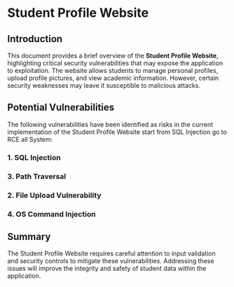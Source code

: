 # Student Profile Website

## Introduction

This document provides a brief overview of the **Student Profile Website**, highlighting critical security vulnerabilities that may expose the application to exploitation. The website allows students to manage personal profiles, upload profile pictures, and view academic information. However, certain security weaknesses may leave it susceptible to malicious attacks. 

## Potential Vulnerabilities

The following vulnerabilities have been identified as risks in the current implementation of the Student Profile Website start from SQL Injection go to RCE all System: 

### 1. SQL Injection

### 3. Path Traversal

### 2. File Upload Vulnerability

### 4. OS Command Injection

## Summary

The Student Profile Website requires careful attention to input validation and security controls to mitigate these vulnerabilities. Addressing these issues will improve the integrity and safety of student data within the application.
